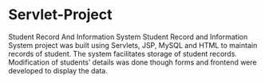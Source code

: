 # Servlet-Project
Student Record And Information System
Student Record and Information System project was built using Servlets, JSP, MySQL and HTML
to maintain records of student. The system facilitates storage of student records.
Modification of students’ details was done though forms and frontend were developed to display the data. 
 
